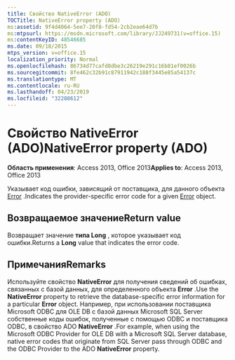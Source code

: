 ```yaml
---
title: Свойство NativeError (ADO)
TOCTitle: NativeError property (ADO)
ms:assetid: 9f4d4064-5ee7-20f8-fd54-2cb2eae64d7b
ms:mtpsurl: https://msdn.microsoft.com/library/JJ249731(v=office.15)
ms:contentKeyID: 48546685
ms.date: 09/18/2015
mtps_version: v=office.15
localization_priority: Normal
ms.openlocfilehash: 86734d77cafd8dbe3c26219e291c16b81ef0026b
ms.sourcegitcommit: 8fe462c32b91c87911942c188f3445e85a54137c
ms.translationtype: MT
ms.contentlocale: ru-RU
ms.lasthandoff: 04/23/2019
ms.locfileid: "32288612"
---
```

# <a name="nativeerror-property-ado"></a><span data-ttu-id="b41d4-102">Свойство NativeError (ADO)</span><span class="sxs-lookup"><span data-stu-id="b41d4-102">NativeError property (ADO)</span></span>


<span data-ttu-id="b41d4-103">**Область применения**: Access 2013, Office 2013</span><span class="sxs-lookup"><span data-stu-id="b41d4-103">**Applies to**: Access 2013, Office 2013</span></span>

<span data-ttu-id="b41d4-104">Указывает код ошибки, зависящий от поставщика, для данного объекта [Error](error-object-ado.md) .</span><span class="sxs-lookup"><span data-stu-id="b41d4-104">Indicates the provider-specific error code for a given [Error](error-object-ado.md) object.</span></span>

## <a name="return-value"></a><span data-ttu-id="b41d4-105">Возвращаемое значение</span><span class="sxs-lookup"><span data-stu-id="b41d4-105">Return value</span></span>

<span data-ttu-id="b41d4-106">Возвращает значение **типа Long** , которое указывает код ошибки.</span><span class="sxs-lookup"><span data-stu-id="b41d4-106">Returns a **Long** value that indicates the error code.</span></span>

## <a name="remarks"></a><span data-ttu-id="b41d4-107">Примечания</span><span class="sxs-lookup"><span data-stu-id="b41d4-107">Remarks</span></span>

<span data-ttu-id="b41d4-108">Используйте свойство **NativeError** для получения сведений об ошибках, связанных с базой данных, для определенного объекта **Error** .</span><span class="sxs-lookup"><span data-stu-id="b41d4-108">Use the **NativeError** property to retrieve the database-specific error information for a particular **Error** object.</span></span> <span data-ttu-id="b41d4-109">Например, при использовании поставщика Microsoft ODBC для OLE DB с базой данных Microsoft SQL Server собственные коды ошибок, полученные с помощью ODBC и поставщика ODBC, в свойство ADO **NativeError** .</span><span class="sxs-lookup"><span data-stu-id="b41d4-109">For example, when using the Microsoft ODBC Provider for OLE DB with a Microsoft SQL Server database, native error codes that originate from SQL Server pass through ODBC and the ODBC Provider to the ADO **NativeError** property.</span></span>


